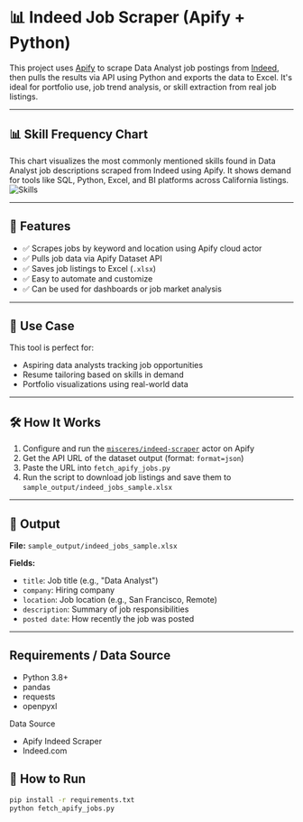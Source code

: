 # 📊 Indeed Job Scraper (Apify + Python)

This project uses [Apify](https://apify.com/) to scrape Data Analyst job postings from [Indeed](https://indeed.com), then pulls the results via API using Python and exports the data to Excel. It's ideal for portfolio use, job trend analysis, or skill extraction from real job listings.

---

## 📊 Skill Frequency Chart
This chart visualizes the most commonly mentioned skills found in Data Analyst job descriptions scraped from Indeed using Apify. It shows demand for tools like SQL, Python, Excel, and BI platforms across California listings.
![Skills](https://github.com/user-attachments/assets/c8afdd13-63b9-4f85-a503-10d5cd4e6d92)

---

## 🚀 Features

- ✅ Scrapes jobs by keyword and location using Apify cloud actor
- ✅ Pulls job data via Apify Dataset API
- ✅ Saves job listings to Excel (`.xlsx`)
- ✅ Easy to automate and customize
- ✅ Can be used for dashboards or job market analysis

---

## 🧠 Use Case

This tool is perfect for:
- Aspiring data analysts tracking job opportunities
- Resume tailoring based on skills in demand
- Portfolio visualizations using real-world data

---

## 🛠 How It Works

1. Configure and run the [`misceres/indeed-scraper`](https://apify.com/misceres/indeed-scraper) actor on Apify
2. Get the API URL of the dataset output (format: `format=json`)
3. Paste the URL into `fetch_apify_jobs.py`
4. Run the script to download job listings and save them to `sample_output/indeed_jobs_sample.xlsx`

---

## 📁 Output

**File:** `sample_output/indeed_jobs_sample.xlsx`

**Fields:**
- `title`: Job title (e.g., "Data Analyst")
- `company`: Hiring company
- `location`: Job location (e.g., San Francisco, Remote)
- `description`: Summary of job responsibilities
- `posted date`: How recently the job was posted

---
## Requirements / Data Source

- Python 3.8+
- pandas
- requests
- openpyxl

Data Source

- Apify Indeed Scraper
- Indeed.com


## 🧪 How to Run

```bash
pip install -r requirements.txt
python fetch_apify_jobs.py
